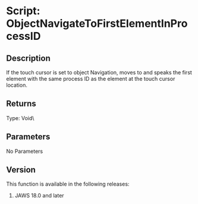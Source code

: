 # Script: ObjectNavigateToFirstElementInProcessID

## Description

If the touch cursor is set to object Navigation, moves to and speaks the
first element with the same process ID as the element at the touch
cursor location.

## Returns

Type: Void\

## Parameters

No Parameters

## Version

This function is available in the following releases:

1.  JAWS 18.0 and later
